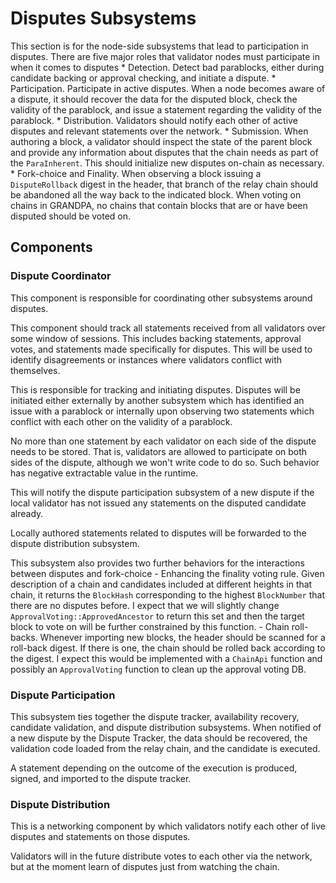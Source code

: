 # Disputes Subsystems

This section is for the node-side subsystems that lead to participation in disputes. There are five major roles that validator nodes must participate in when it comes to disputes
    * Detection. Detect bad parablocks, either during candidate backing or approval checking, and initiate a dispute.
    * Participation. Participate in active disputes. When a node becomes aware of a dispute, it should recover the data for the disputed block, check the validity of the parablock, and issue a statement regarding the validity of the parablock.
    * Distribution. Validators should notify each other of active disputes and relevant statements over the network.
    * Submission. When authoring a block, a validator should inspect the state of the parent block and provide any information about disputes that the chain needs as part of the `ParaInherent`. This should initialize new disputes on-chain as necessary.
    * Fork-choice and Finality. When observing a block issuing a `DisputeRollback` digest in the header, that branch of the relay chain should be abandoned all the way back to the indicated block. When voting on chains in GRANDPA, no chains that contain blocks that are or have been disputed should be voted on.

## Components

### Dispute Coordinator

This component is responsible for coordinating other subsystems around disputes.

This component should track all statements received from all validators over some window of sessions. This includes backing statements, approval votes, and statements made specifically for disputes. This will be used to identify disagreements or instances where validators conflict with themselves.

This is responsible for tracking and initiating disputes. Disputes will be initiated either externally by another subsystem which has identified an issue with a parablock or internally upon observing two statements which conflict with each other on the validity of a parablock.

No more than one statement by each validator on each side of the dispute needs to be stored. That is, validators are allowed to participate on both sides of the dispute, although we won't write code to do so. Such behavior has negative extractable value in the runtime.

This will notify the dispute participation subsystem of a new dispute if the local validator has not issued any statements on the disputed candidate already.

Locally authored statements related to disputes will be forwarded to the dispute distribution subsystem.

This subsystem also provides two further behaviors for the interactions between disputes and fork-choice
    - Enhancing the finality voting rule. Given description of a chain and candidates included at different heights in that chain, it returns the `BlockHash` corresponding to the highest `BlockNumber` that there are no disputes before. I expect that we will slightly change `ApprovalVoting::ApprovedAncestor` to return this set and then the target block to vote on will be further constrained by this function.
    - Chain roll-backs. Whenever importing new blocks, the header should be scanned for a roll-back digest. If there is one, the chain should be rolled back according to the digest. I expect this would be implemented with a `ChainApi` function and possibly an `ApprovalVoting` function to clean up the approval voting DB.

### Dispute Participation

This subsystem ties together the dispute tracker, availability recovery, candidate validation, and dispute distribution subsystems. When notified of a new dispute by the Dispute Tracker, the data should be recovered, the validation code loaded from the relay chain, and the candidate is executed.

A statement depending on the outcome of the execution is produced, signed, and imported to the dispute tracker.

### Dispute Distribution

This is a networking component by which validators notify each other of live disputes and statements on those disputes.

Validators will in the future distribute votes to each other via the network, but at the moment learn of disputes just from watching the chain.
